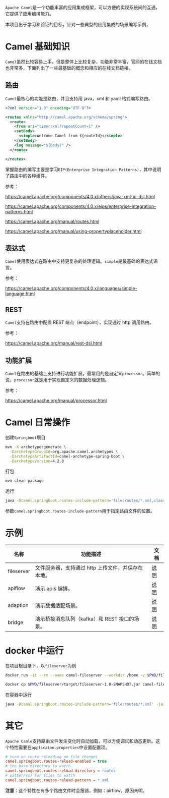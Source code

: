 `Apache Camel`是一个功能丰富的应用集成框架，可以方便的实现系统间的互通，它提供了应用编排能力。

本项目出于学习和验证的目标，针对一些典型的应用集成的场景编写示例，

# Camel 基础知识

`Camel`虽然比较容易上手，但是整体上比较复杂，功能非常丰富，官网的在线文档也非常多，下面列出了一些最基础的概念和相应的在线文档链接。

## 路由

`Camel`最核心的功能是路由，并且支持用 java，xml 和 yaml 格式编写路由。

```xml
<?xml version="1.0" encoding="UTF-8"?>

<routes xmlns="http://camel.apache.org/schema/spring">
  <route>
    <from uri="timer:xml?repeatCount=1" />
    <setBody>
      <simple>Welcome Camel from ${routeId}</simple>
    </setBody>
    <log message="${body}" />
  </route>

</routes>
```

掌握路由的编写主要是学习`EIP(Enterprise Integration Patterns)`，其中说明了路由中的各种组件。

参考：

https://camel.apache.org/components/4.0.x/others/java-xml-io-dsl.html

https://camel.apache.org/components/4.0.x/eips/enterprise-integration-patterns.html

https://camel.apache.org/manual/routes.html

https://camel.apache.org/manual/using-propertyplaceholder.html

## 表达式

`Camel`使用表达式在路由中支持更复杂的处理逻辑。`simple`是最基础的表达式语言。

参考：

https://camel.apache.org/components/4.0.x/languages/simple-language.html

## REST

`Camel`支持在路由中配置 REST 端点（endpoint），实现通过 http 调用路由。

参考：

https://camel.apache.org/manual/rest-dsl.html

## 功能扩展

`Camel`在路由的基础上支持进行功能扩展，最常用的是自定义`processor`。简单的说，`processor`就是用于实现自定义的数据处理逻辑。

参考：

https://camel.apache.org/manual/processor.html

# Camel 日常操作

创建`Springboot`项目

```sh
mvn -X archetype:generate \
  -DarchetypeGroupId=org.apache.camel.archetypes \
  -DarchetypeArtifactId=camel-archetype-spring-boot \
  -DarchetypeVersion=4.2.0
```

打包

```sh
mvn clean package
```

运行

```sh
java -Dcamel.springboot.routes-include-pattern='file:routes/*.xml,classpath:camel/*.xml' -jar ./camel-demo01-1.0-SNAPSHOT.jar
```

参数`camel.springboot.routes-include-pattern`用于指定路由文件的位置。

# 示例

| 名称       | 功能描述                                           | 文档                          |
| ---------- | -------------------------------------------------- | ----------------------------- |
| fileserver | 文件服务器，支持通过 http 上传文件，并保存在本地。 | [说明](/fileserver/README.md) |
| apiflow    | 演示 apis 编排。                                   | [说明](/apiflow/README.md)    |
| adaption   | 演示数据适配场景。                                 | [说明](/adaption/README.md)   |
| bridge     | 演示桥接消息队列（kafka）和 REST 接口的场景。      | [说明](/bridge/README.md)     |

# docker 中运行

在项目根目录下，以`fileserver`为例

```sh
docker run -it --rm --name camel-fileserver --workdir /home -v $PWD/fileserver/routes:/home/routes -p 8085:8081 openjdk:17-alpine sh
```

```sh
docker cp $PWD/fileserver/target/fileserver-1.0-SNAPSHOT.jar camel-fileserver:/home/fileserver-1.0-SNAPSHOT.jar
```

在容器中运行

```sh
java -Dcamel.springboot.routes-include-pattern='file:routes/*.xml' -jar ./fileserver-1.0-SNAPSHOT.jar
```

# 其它

`Apache Camle`支持路由文件发生变化时自动加载，可以方便调试和动态更新。这个特性需要在`applicaton.properties`中设置配置项。

```ini
# turn on route reloading on file changes
camel.springboot.routes-reload-enabled = true
# the base directory to watch
camel.springboot.routes-reload-directory = routes
# pattern(s) for files to watch
camel.springboot.routes-reload-pattern = *.xml
```

**注意**：这个特性在有多个路由文件时会报错，例如：airflow，原因未明。
